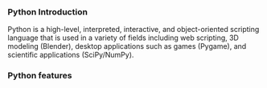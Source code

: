 ### Python Introduction

Python is a high-level, interpreted, interactive, and object-oriented scripting language that is used in a variety of fields including web scripting, 3D modeling (Blender), desktop applications such as games (Pygame), and scientific applications (SciPy/NumPy).

### Python features
